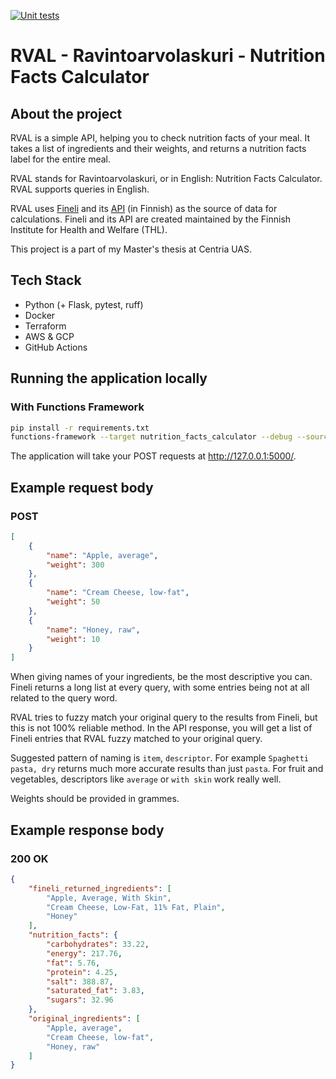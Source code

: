 [![Unit tests](https://github.com/nlindenau/thesis/actions/workflows/run-pytest.yml/badge.svg)](https://github.com/nlindenau/thesis/actions/workflows/run-pytest.yml)

# RVAL - Ravintoarvolaskuri - Nutrition Facts Calculator

## About the project

RVAL is a simple API, helping you to check nutrition facts of your meal. It takes a list of ingredients and their weights, and returns a nutrition facts label for the entire meal. 

RVAL stands for Ravintoarvolaskuri, or in English: Nutrition Facts Calculator. RVAL supports queries in English.

RVAL uses [Fineli](https://fineli.fi/fineli/en/index) and its [API](https://fineli.fi/fineli/fi/avoin-data?) (in Finnish) as the source of data for calculations. Fineli and its API are created maintained by the Finnish Institute for Health and Welfare (THL). 

This project is a part of my Master's thesis at Centria UAS. 

## Tech Stack 

- Python (+ Flask, pytest, ruff)
- Docker
- Terraform
- AWS & GCP 
- GitHub Actions

## Running the application locally

### With Functions Framework 
```sh
pip install -r requirements.txt 
functions-framework --target nutrition_facts_calculator --debug --source=src/app.py --host=127.0.0.1 --port=5000
```

The application will take your POST requests at http://127.0.0.1:5000/.

## Example request body

### POST

```json
[
    {
        "name": "Apple, average",
        "weight": 300
    },
    {
        "name": "Cream Cheese, low-fat",
        "weight": 50
    },
    {
        "name": "Honey, raw",
        "weight": 10
    }
]
```

When giving names of your ingredients, be the most descriptive you can. Fineli returns a long list at every query, with some entries being not at all related to the query word.

RVAL tries to fuzzy match your original query to the results from Fineli, but this is not 100% reliable method. In the API response, you will get a list of Fineli entries that RVAL fuzzy matched to your original query.

Suggested pattern of naming is `item`, `descriptor`. For example `Spaghetti pasta, dry` returns much more accurate results than just `pasta`. For fruit and vegetables, descriptors like `average` or `with skin` work really well.

Weights should be provided in grammes.

## Example response body

### 200 OK 
```json
{
    "fineli_returned_ingredients": [
        "Apple, Average, With Skin",
        "Cream Cheese, Low-Fat, 11% Fat, Plain",
        "Honey"
    ],
    "nutrition_facts": {
        "carbohydrates": 33.22,
        "energy": 217.76,
        "fat": 5.76,
        "protein": 4.25,
        "salt": 388.87,
        "saturated_fat": 3.83,
        "sugars": 32.96
    },
    "original_ingredients": [
        "Apple, average",
        "Cream Cheese, low-fat",
        "Honey, raw"
    ]
}
```